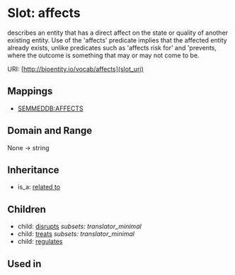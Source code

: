 # Slot: affects


describes an entity that has a direct affect on the state or quality of another existing entity. Use of the 'affects' predicate implies that the affected entity already exists, unlike predicates such as 'affects risk for' and 'prevents, where the outcome is something that may or may not come to be.

URI: [http://bioentity.io/vocab/affects](slot_uri)
## Mappings

 * [SEMMEDDB:AFFECTS](http://purl.obolibrary.org/obo/SEMMEDDB_AFFECTS)
## Domain and Range

None -> string
## Inheritance

 *  is_a: [related to](related_to.md)
## Children

 *  child: [disrupts](disrupts.md) *subsets: translator_minimal*
 *  child: [treats](treats.md) *subsets: translator_minimal*
 *  child: [regulates](regulates.md)
## Used in

